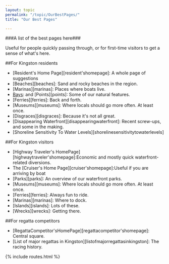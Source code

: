 ```yaml
---
layout: topic
permalink: "/topic/OurBestPages/"
title: "Our Best Pages"

---
```


###A  list of the best pages here###

Useful for people quickly passing through, or for first-time visitors to get a sense of what's here.

##For Kingston residents

* [Resident's Home Page][resident'shomepage]: A whole page of suggestions
* [Beaches][beaches]: Sand and rocky beaches in the region.    
* [Marinas][marinas]: Places where boats live.  
* [Bays][bays]: and [Points][points]: Some of our natural features.   
* [Ferries][ferries]: Back and forth.
* [Museums][museums]:  Where locals should go more often.  At least once.
* [Disgraces][disgraces]: Because it's not all great.
* [Disappearing Waterfront][disappearingwaterfront]: Recent screw-ups, and some in the making.
* [Shoreline Sensitivity To Water Levels][shorelinesensitivitytowaterlevels]

##For Kingston visitors

* [Highway Traveler's HomePage][highwaytraveler'shomepage]:Economic and mostly quick waterfront-related diversions.
* The [Cruiser's Home Page][cruiser'shomepage]:Useful if you are arriving by boat
* [Parks][parks]: An overview of our waterfront parks.
* [Museums][museums]:  Where locals should go more often.  At least once.   
* [Ferries][ferries]: Always fun to ride.  
* [Marinas][marinas]: Where to dock.  
* [Islands][islands]: Lots of these.   
* [Wrecks][wrecks]: Getting there.   

##For regatta competitors

* [RegattaCompetitor'sHomePage][regattacompetitor'shomepage]: Central square.  
* [List of major regattas in Kingston][listofmajorregattasinkingston]: The racing history.  

[Bays]: \topics\bays

{% include routes.html %}
